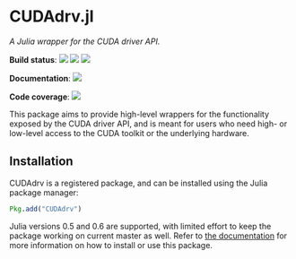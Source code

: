 CUDAdrv.jl
==========

*A Julia wrapper for the CUDA driver API.*

**Build status**: [![][buildbot-0.5-img]][buildbot-0.5-url] [![][buildbot-0.6-img]][buildbot-0.6-url] [![][buildbot-master-img]][buildbot-master-url]

**Documentation**: [![][docs-latest-img]][docs-latest-url]

**Code coverage**: [![][coverage-img]][coverage-url]

[buildbot-0.5-img]: https://ci.maleadt.net/buildbot/julia/badge.svg?builder=CUDAdrv.jl:%20Julia%200.5%20(x86-64)&badge=Julia%20v0.5
[buildbot-0.5-url]: https://ci.maleadt.net/buildbot/julia/builders/CUDAdrv.jl%3A%20Julia%200.5%20%28x86-64%29
[buildbot-0.6-img]: https://ci.maleadt.net/buildbot/julia/badge.svg?builder=CUDAdrv.jl:%20Julia%200.6%20(x86-64)&badge=Julia%200.6
[buildbot-0.6-url]: https://ci.maleadt.net/buildbot/julia/builders/CUDAdrv.jl%3A%20Julia%200.6%20%28x86-64%29
[buildbot-master-img]: https://ci.maleadt.net/buildbot/julia/badge.svg?builder=CUDAdrv.jl:%20Julia%20master%20(x86-64)&badge=Julia%20master
[buildbot-master-url]: https://ci.maleadt.net/buildbot/julia/builders/CUDAdrv.jl%3A%20Julia%20master%20%28x86-64%29

[docs-latest-img]: https://img.shields.io/badge/docs-latest-blue.svg
[docs-latest-url]: http://juliagpu.github.io/CUDAdrv.jl/latest

[coverage-img]: https://codecov.io/gh/JuliaGPU/CUDAdrv.jl/coverage.svg
[coverage-url]: https://codecov.io/gh/JuliaGPU/CUDAdrv.jl

This package aims to provide high-level wrappers for the functionality exposed by the CUDA
driver API, and is meant for users who need high- or low-level access to the CUDA toolkit or
the underlying hardware.



Installation
------------

CUDAdrv is a registered package, and can be installed using the Julia package manager:

```julia
Pkg.add("CUDAdrv")
```

Julia versions 0.5 and 0.6 are supported, with limited effort to keep the package working on
current master as well. Refer to [the documentation][docs-latest-url] for more information
on how to install or use this package.
